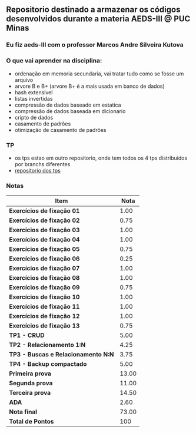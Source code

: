 ## Repositorio destinado a armazenar os códigos desenvolvidos durante a materia AEDS-III @ PUC Minas

### Eu fiz aeds-III com o professor Marcos Andre Silveira Kutova

### O que vai aprender na disciplina:
- ordenação em memoria secundaria, vai tratar tudo como se fosse um arquivo
- arvore B e B+ (arvore B+ é a mais usada em banco de dados)
- hash extensivel
- listas invertidas
- compressão de dados baseado em estatica
- compressão de dados baseada em dicionario
- cripto de dados
- casamento de padrões
- otimização de casamento de padrões

### TP
- os tps estao em outro repositorio, onde tem todos os 4 tps distribuidos por branchs diferentes
- [repositorio dos tps](https://github.com/giusfds/TP-AEDS-III)


### Notas

| **Item**                                | **Nota**  |
|-----------------------------------------|-----------|
| **Exercícios de fixação 01**            | 1.00      |
| **Exercícios de fixação 02**            | 0.75      |
| **Exercícios de fixação 03**            | 1.00      |
| **Exercícios de fixação 04**            | 1.00      |
| **Exercícios de fixação 05**            | 0.75      |
| **Exercícios de fixação 06**            | 0.25      |
| **Exercícios de fixação 07**            | 1.00      |
| **Exercícios de fixação 08**            | 1.00      |
| **Exercícios de fixação 09**            | 0.75      |
| **Exercícios de fixação 10**            | 1.00      |
| **Exercícios de fixação 11**            | 1.00      |
| **Exercícios de fixação 12**            | 1.00      |
| **Exercícios de fixação 13**            | 0.75      |
| **TP1 - CRUD**                          | 5.00      |
| **TP2 - Relacionamento 1:N**            | 4.25      |
| **TP3 - Buscas e Relacionamento N:N**   | 3.75      |
| **TP4 - Backup compactado**             | 5.00      |
| **Primeira prova**                      | 13.00     |
| **Segunda prova**                       | 11.00     |
| **Terceira prova**                      | 14.50     |
| **ADA**                                 | 2.60      |
| **Nota final**                          | 73.00     |
|**Total de Pontos**                      | 100       |